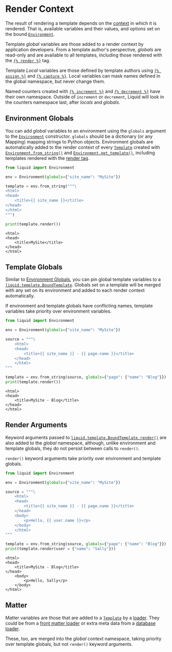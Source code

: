 # Render Context

The result of rendering a template depends on the [context](../api/context.md) in which it is rendered. That is, available variables and their values, and options set on the bound [`Environment`](../api/environment.md).

Template _global_ variables are those added to a render context by application developers. From a template author's perspective, _globals_ are read-only and are available to all templates, including those rendered with the [`{% render %}`](../language/tags.md#render) tag.

Template _Local_ variables are those defined by template authors using [`{% assign %}`](../language/tags.md#assign) and [`{% capture %}`](../language/tags.md#capture). Local variables can mask names defined in the global namespace, but never change them.

Named counters created with [`{% increment %}`](../language/tags.md#increment) and [`{% decrement %}`](../language/tags.md#decrement) have their own namespace. Outside of `increment` or `decrement`, Liquid will look in the counters namespace last, after _locals_ and _globals_.

## Environment Globals

You can add _global_ variables to an environment using the `globals` argument to the [`Environment`](../api/environment.md) constructor. `globals` should be a dictionary (or any Mapping) mapping strings to Python objects. Environment globals are automatically added to the render context of every [`Template`](../api/bound-template.md) created with [`Environment.from_string()`](../api/environment.md#from_string) and [`Environment.get_template()`](../api/environment.md#get_template), including templates rendered with the [render tag](../language/tags.md#render).

```python
from liquid import Environment

env = Environment(globals={"site_name": "MySite"})

template = env.from_string("""\
<html>
<head>
    <title>{{ site_name }}</title>
</head>
</html>
""")

print(template.render())
```

```plain title="output"
<html>
<head>
    <title>MySite</title>
</head>
</html>
```

## Template Globals

Similar to [Environment Globals](#environment-globals), you can pin global template variables to a [`liquid.template.BoundTemplate`](../api/bound-template.md). Globals set on a template will be merged with any set on its environment and added to each render context automatically.

If environment and template globals have conflicting names, template variables take priority over
environment variables.

```python
from liquid import Environment

env = Environment(globals={"site_name": "MySite"})

source = """\
    <html>
    <head>
        <title>{{ site_name }} - {{ page.name }}</title>
    </head>
    </html>
"""

template = env.from_string(source, globals={"page": {"name": "Blog"}})
print(template.render())
```

```plain title="output"
<html>
<head>
    <title>MySite - Blog</title>
</head>
</html>
```

## Render Arguments

Keyword arguments passed to [`liquid.template.BoundTemplate.render()`](../api/bound-template.md#render) are also added to the _global_ namespace, although, unlike environment and template globals, they do not persist between calls to `render()`.

`render()` keyword arguments take priority over environment and template globals.

```python
from liquid import Environment

env = Environment(globals={"site_name": "MySite"})

source = """\
    <html>
    <head>
        <title>{{ site_name }} - {{ page.name }}</title>
    </head>
    <body>
        <p>Hello, {{ user.name }}</p>
    </body>
    </html>
"""

template = env.from_string(source, globals={"page": {"name": "Blog"}})
print(template.render(user = {"name": "Sally"}))
```

```plain title="output"
<html>
<head>
    <title>MySite - Blog</title>
</head>
    <body>
        <p>Hello, Sally</p>
    </body>
</html>
```

## Matter

Matter variables are those that are added to a [`Template`](../api/bound-template.md) by a [loader](./loading-templates.md). They could be from a [front matter loader](../guides/custom-loaders.md#front-matter-loader) or extra meta data from a [database loader](../guides/custom-loaders.md#async-database-loader).

These, too, are merged into the _global_ context namespace, taking priority over template globals,
but not `render()` keyword arguments.
